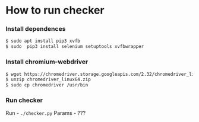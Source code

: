 # How to run checker
### Install dependences
```sh
$ sudo apt install pip3 xvfb
$ sudo  pip3 install selenium setuptools xvfbwrapper
```
### Install chromium-webdriver
```sh
$ wget https://chromedriver.storage.googleapis.com/2.32/chromedriver_linux64.zip
$ unzip chromedriver_linux64.zip
$ sudo cp chromedriver /usr/bin
```
### Run checker
Run - `./checker.py`
Params - ???

